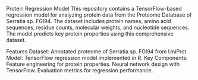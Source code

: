 Protein Regression Model
This repository contains a TensorFlow-based regression model for analyzing protein data from the Proteome Database of Serratia sp. FGI94. The dataset includes protein names, amino acid sequences, residue counts, molecular weights, and nucleotide sequences. The model predicts key protein properties using this comprehensive dataset.

Features
Dataset: Annotated proteome of Serratia sp. FGI94 from UniProt.
Model: TensorFlow regression model implemented in R.
Key Components:
Feature engineering for protein properties.
Neural network design with TensorFlow.
Evaluation metrics for regression performance.


